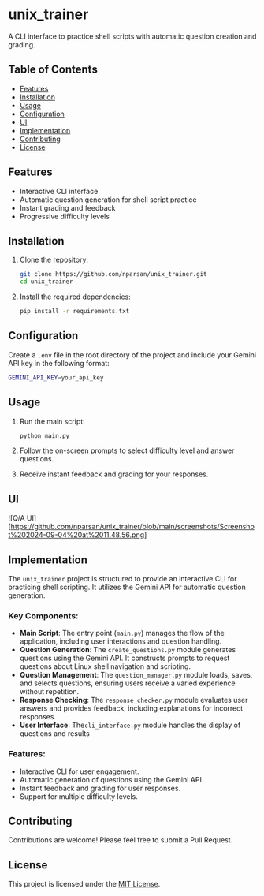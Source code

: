 # unix_trainer

A CLI interface to practice shell scripts with automatic question creation and grading.

## Table of Contents
- [Features](#features)
- [Installation](#installation)
- [Usage](#usage)
- [Configuration](#configuration)
- [UI](#ui)
- [Implementation](#implementation)
- [Contributing](#contributing)
- [License](#license)

## Features

- Interactive CLI interface
- Automatic question generation for shell script practice
- Instant grading and feedback
- Progressive difficulty levels

## Installation

1. Clone the repository:
   ```bash
   git clone https://github.com/nparsan/unix_trainer.git
   cd unix_trainer
   ```

2. Install the required dependencies:
   ```bash
   pip install -r requirements.txt
   ```

## Configuration

Create a `.env` file in the root directory of the project and include your Gemini API key in the following format:
```bash
GEMINI_API_KEY=your_api_key
```

## Usage

1. Run the main script:
   ```bash
   python main.py
   ```

2. Follow the on-screen prompts to select difficulty level and answer questions.

3. Receive instant feedback and grading for your responses.

## UI

![Q/A UI][https://github.com/nparsan/unix_trainer/blob/main/screenshots/Screenshot%202024-09-04%20at%2011.48.56.png]

## Implementation

The `unix_trainer` project is structured to provide an interactive CLI for practicing shell scripting. It utilizes the Gemini API for automatic question generation. 

### Key Components:

- **Main Script**: The entry point (`main.py`) manages the flow of the application, including user interactions and question handling.
- **Question Generation**: The `create_questions.py` module generates questions using the Gemini API. It constructs prompts to request questions about Linux shell navigation and scripting.
- **Question Management**: The `question_manager.py` module loads, saves, and selects questions, ensuring users receive a varied experience without repetition.
- **Response Checking**: The `response_checker.py` module evaluates user answers and provides feedback, including explanations for incorrect responses.
- **User Interface**: The`cli_interface.py` module handles the display of questions and results

### Features:

- Interactive CLI for user engagement.
- Automatic generation of questions using the Gemini API.
- Instant feedback and grading for user responses.
- Support for multiple difficulty levels.

## Contributing

Contributions are welcome! Please feel free to submit a Pull Request.

## License

This project is licensed under the [MIT License](LICENSE).

